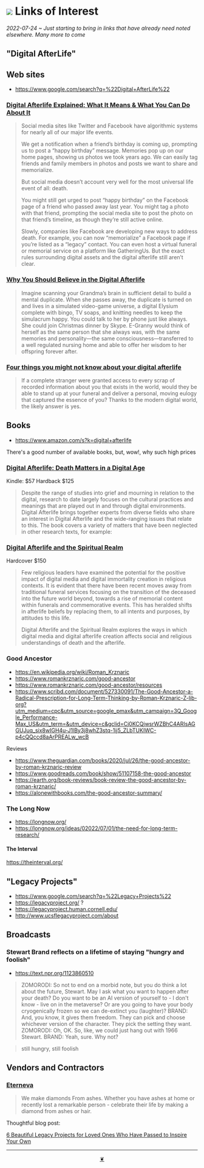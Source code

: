 # [![](https://pushme-pullyou.github.io/tootoo-2022/assets/icons/mark-github.svg )]( https://github.com/evereverland/2022/blob/main/pages/links-of-interest.md "Source code on GitHub" )  Links of Interest

_2022-07-24 ~ Just starting to bring in links that have already need noted elsewhere. Many more to come_

## "Digital AfterLife"

## Web sites

* https://www.google.com/search?q=%22Digital+AfterLife%22


### [Digital Afterlife Explained: What It Means & What You Can Do About It]( https://www.joincake.com/blog/digital-afterlife/ )

>Social media sites like Twitter and Facebook have algorithmic systems for nearly all of our major life events.
>
>We get a notification when a friend’s birthday is coming up, prompting us to post a “happy birthday” message. Memories pop up on our home pages, showing us photos we took years ago. We can easily tag friends and family members in photos and posts we want to share and memorialize.
>
>But social media doesn’t account very well for the most universal life event of all: death.
>
>You might still get urged to post “happy birthday” on the Facebook page of a friend who passed away last year. You might tag a photo with that friend, prompting the social media site to post the photo on that friend’s timeline, as though they’re still active online.
>
>Slowly, companies like Facebook are developing new ways to address death. For example, you can now “memorialize” a Facebook page if you’re listed as a “legacy” contact. You can even host a virtual funeral or memorial service on a platform like GatheringUs. But the exact rules surrounding digital assets and the digital afterlife still aren’t clear.


### [Why You Should Believe in the Digital Afterlife]( https://www.theatlantic.com/science/archive/2016/07/what-a-digital-afterlife-would-be-like/491105/ )

>Imagine scanning your Grandma’s brain in sufficient detail to build a mental duplicate. When she passes away, the duplicate is turned on and lives in a simulated video-game universe, a digital Elysium complete with bingo, TV soaps, and knitting needles to keep the simulacrum happy. You could talk to her by phone just like always. She could join Christmas dinner by Skype. E-Granny would think of herself as the same person that she always was, with the same memories and personality—the same consciousness—transferred to a well regulated nursing home and able to offer her wisdom to her offspring forever after.


### [Four things you might not know about your digital afterlife]( https://www.sciencefocus.com/future-technology/four-things-you-might-not-know-about-your-digital-afterlife/ )

> If a complete stranger were granted access to every scrap of recorded information about you that exists in the world, would they be able to stand up at your funeral and deliver a personal, moving eulogy that captured the essence of you? Thanks to the modern digital world, the likely answer is yes.

## Books

  * https://www.amazon.com/s?k=digital+afterlife

There's a good number of available books, but, wow!, why such high prices

### [Digital Afterlife: Death Matters in a Digital Age]( https://www.amazon.com/Digital-Afterlife-Artificial-Intelligence-Robotics-ebook/dp/B07Z6PBZCL/ )

Kindle: $57 Hardback $125

>Despite the range of studies into grief and mourning in relation to the digital, research to date largely focuses on the cultural practices and meanings that are played out in and through digital environments. Digital Afterlife brings together experts from diverse fields who share an interest in Digital Afterlife and the wide-ranging issues that relate to this. The book covers a variety of matters that have been neglected in other research texts, for example:

### [Digital Afterlife and the Spiritual Realm]( https://www.amazon.com/Afterlife-Spiritual-Artificial-Intelligence-Robotics/dp/0367565382 )

Hardcover $150

>Few religious leaders have examined the potential for the positive impact of digital media and digital immortality creation in religious contexts. It is evident that there have been recent moves away from traditional funeral services focusing on the transition of the deceased into the future world beyond, towards a rise of memorial content within funerals and commemorative events. This has heralded shifts in afterlife beliefs by replacing them, to all intents and purposes, by attitudes to this life.
>
>Digital Afterlife and the Spiritual Realm explores the ways in which digital media and digital afterlife creation affects social and religious understandings of death and the afterlife.


### Good Ancestor

* https://en.wikipedia.org/wiki/Roman_Krznaric
* https://www.romankrznaric.com/good-ancestor
* https://www.romankrznaric.com/good-ancestor/resources
* https://www.scribd.com/document/527330091/The-Good-Ancestor-a-Radical-Prescription-for-Long-Term-Thinking-by-Roman-Krznaric-Z-lib-org?utm_medium=cpc&utm_source=google_pmax&utm_campaign=3Q_Google_Performance-Max_US&utm_term=&utm_device=c&gclid=Cj0KCQjwsrWZBhC4ARIsAGGUJuq_six8wIGH4u-J1lBy3j8whZ3stq-1ij5_ZLbTUKIWC-p4cQQccd8aArPREALw_wcB

Reviews
* https://www.theguardian.com/books/2020/jul/26/the-good-ancestor-by-roman-krznaric-review
* https://www.goodreads.com/book/show/51107158-the-good-ancestor
* https://earth.org/book-reviews/book-review-the-good-ancestor-by-roman-krznaric/
* https://alonewithbooks.com/the-good-ancestor-summary/


### The Long Now

* https://longnow.org/
* https://longnow.org/ideas/02022/07/01/the-need-for-long-term-research/

#### The Interval

https://theinterval.org/


## "Legacy Projects"

* https://www.google.com/search?q=%22Legacy+Projects%22
* https://legacyproject.org/ ?
* https://legacyproject.human.cornell.edu/
* http://www.ucsflegacyproject.com/about


## Broadcasts

### Stewart Brand reflects on a lifetime of staying "hungry and foolish"

* https://text.npr.org/1123860510

>ZOMORODI: So not to end on a morbid note, but you do think a lot about the future, Stewart. May I ask what you want to happen after your death? Do you want to be an AI version of yourself to - I don't know - live on in the metaverse? Or are you going to have your body cryogenically frozen so we can de-extinct you (laughter)?
>BRAND: And, you know, it gives them freedom. They can pick and choose whichever version of the character. They pick the setting they want.
>ZOMORODI: Oh, OK. So, like, we could just hang out with 1966 Stewart.
>BRAND: Yeah, sure. Why not?

>still hungry, still foolish


## Vendors and Contractors

### [Eterneva]( https://eterneva.com/ )

> We make diamonds From ashes. Whether you have ashes at home or recently lost a remarkable person - celebrate their life by making a diamond from ashes or hair.

Thoughtful blog post:

[6 Beautiful Legacy Projects for Loved Ones Who Have Passed to Inspire Your Own]( https://eterneva.com/blog/legacy-project-ideas/ )


***

<center title="Hello! Click me to go up to the top" ><a class=aDingbat href=javascript:window.scrollTo(0,0);> ❦ </a></center>

